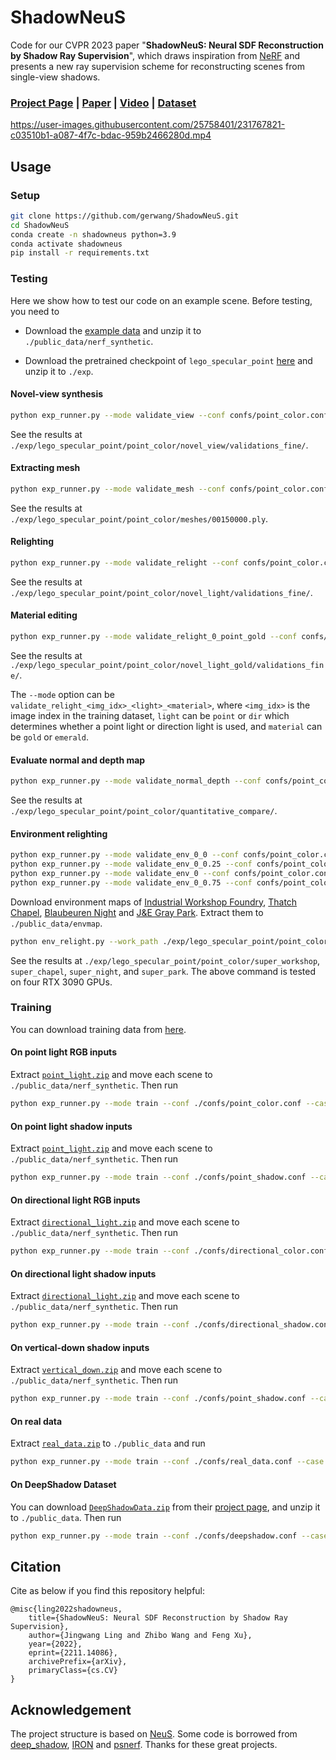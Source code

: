 # ShadowNeuS

Code for our CVPR 2023 paper "**ShadowNeuS: Neural SDF Reconstruction by Shadow Ray Supervision**", which draws inspiration from [NeRF](https://www.matthewtancik.com/nerf) and presents a new ray supervision scheme for reconstructing scenes from single-view shadows.

### [Project Page](https://gerwang.github.io/shadowneus/) | [Paper](https://arxiv.org/abs/2211.14086) | [Video](https://www.youtube.com/watch?v=ZZKWmPuzNWM) | [Dataset](https://drive.google.com/drive/folders/1Sr30kdvCD2tXNAONzcnF5xnoMXasylyA?usp=sharing)

https://user-images.githubusercontent.com/25758401/231767821-c03510b1-a087-4f7c-bdac-959b2466280d.mp4

## Usage

### Setup

```bash
git clone https://github.com/gerwang/ShadowNeuS.git
cd ShadowNeuS
conda create -n shadowneus python=3.9
conda activate shadowneus
pip install -r requirements.txt
```

### Testing

Here we show how to test our code on an example scene. Before testing, you need to

- Download the [example data](https://drive.google.com/file/d/1JD-O-VKkWz9_lBerEhqf3_ome34bijc_/view?usp=sharing) and unzip it to `./public_data/nerf_synthetic`.

- Download the pretrained checkpoint of `lego_specular_point` [here](https://drive.google.com/file/d/1zt3h0Jl3cb5v5T-Wv5GJjtSo6wA5JtEJ/view?usp=sharing) and unzip it to `./exp`.

#### Novel-view synthesis

```bash
python exp_runner.py --mode validate_view --conf confs/point_color.conf --case lego_specular_point --is_continue --data_sub 1 --test_mode
```

See the results at `./exp/lego_specular_point/point_color/novel_view/validations_fine/`.

#### Extracting mesh

```bash
python exp_runner.py --mode validate_mesh --conf confs/point_color.conf --case lego_specular_point --is_continue --data_sub 1 --test_mode
```

See the results at `./exp/lego_specular_point/point_color/meshes/00150000.ply`.

#### Relighting

```bash
python exp_runner.py --mode validate_relight --conf confs/point_color.conf --case lego_specular_point --is_continue --data_sub 1 --test_mode
```

See the results at `./exp/lego_specular_point/point_color/novel_light/validations_fine/`.

#### Material editing

```bash
python exp_runner.py --mode validate_relight_0_point_gold --conf confs/point_color.conf --case lego_specular_point --is_continue --test_mode
```

See the results at `./exp/lego_specular_point/point_color/novel_light_gold/validations_fine/`.

The `--mode` option can be ` validate_relight_<img_idx>_<light>_<material>`, where `<img_idx>` is the image index in the training dataset, `light` can be `point` or `dir` which determines whether a point light or direction light is used, and `material` can be `gold` or `emerald`.

#### Evaluate normal and depth map

```bash
python exp_runner.py --mode validate_normal_depth --conf confs/point_color.conf --case lego_specular_point --is_continue --data_sub 1 --test_mode
```

See the results at `./exp/lego_specular_point/point_color/quantitative_compare/`.

#### Environment relighting

```bash
python exp_runner.py --mode validate_env_0_0 --conf confs/point_color.conf --case lego_specular_point --is_continue --data_sub 1 --test_mode
python exp_runner.py --mode validate_env_0_0.25 --conf confs/point_color.conf --case lego_specular_point --is_continue --data_sub 1 --test_mode
python exp_runner.py --mode validate_env_0 --conf confs/point_color.conf --case lego_specular_point --is_continue --data_sub 1 --test_mode
python exp_runner.py --mode validate_env_0_0.75 --conf confs/point_color.conf --case lego_specular_point --is_continue --data_sub 1 --test_mode
```

Download environment maps of [Industrial Workshop Foundry](https://polyhaven.com/a/industrial_workshop_foundry), [Thatch Chapel](https://polyhaven.com/a/thatch_chapel), [Blaubeuren Night](https://polyhaven.com/a/blaubeuren_night) and [J&E Gray Park](https://polyhaven.com/a/je_gray_park). Extract them to `./public_data/envmap`.

```bash
python env_relight.py --work_path ./exp/lego_specular_point/point_color/ --env_paths ./public_data/envmap/industrial_workshop_foundry_4k.exr,./public_data/envmap/thatch_chapel_4k.exr,./public_data/envmap/blaubeuren_night_4k.exr,./public_data/envmap/je_gray_park_4k.exr --save_names super_workshop,super_chapel,super_night,super_park --super_sample --n_theta 128 --n_frames 128 --device_ids 0,1,2,3
```

See the results at `./exp/lego_specular_point/point_color/super_workshop`, `super_chapel`, `super_night`, and `super_park`. The above command is tested on four RTX 3090 GPUs.

### Training

You can download training data from [here](https://drive.google.com/drive/folders/1Sr30kdvCD2tXNAONzcnF5xnoMXasylyA?usp=sharing).

#### On point light RGB inputs

Extract [`point_light.zip`](https://drive.google.com/file/d/1Wo-0iNRYZs02GAfwlZ9SsFdUWjze6IZ-/view?usp=sharing) and move each scene to `./public_data/nerf_synthetic`. Then run

```bash
python exp_runner.py --mode train --conf ./confs/point_color.conf --case <case_name>_specular_point
```

#### On point light shadow inputs

Extract [`point_light.zip`](https://drive.google.com/file/d/1Wo-0iNRYZs02GAfwlZ9SsFdUWjze6IZ-/view?usp=sharing)  and move each scene to `./public_data/nerf_synthetic`. Then run

```bash
python exp_runner.py --mode train --conf ./confs/point_shadow.conf --case <case_name>_specular_point
```

#### On directional light RGB inputs

Extract [`directional_light.zip`](https://drive.google.com/file/d/10tla4ZygVIqOUUOUt_cBOVFLyxcRYH8z/view?usp=sharing) and move each scene to `./public_data/nerf_synthetic`. Then run

```bash
python exp_runner.py --mode train --conf ./confs/directional_color.conf --case <case_name>_specular
```

#### On directional light shadow inputs

Extract [`directional_light.zip`](https://drive.google.com/file/d/10tla4ZygVIqOUUOUt_cBOVFLyxcRYH8z/view?usp=sharing)  and move each scene to `./public_data/nerf_synthetic`. Then run

```bash
python exp_runner.py --mode train --conf ./confs/directional_shadow.conf --case <case_name>_specular
```

#### On vertical-down shadow inputs

Extract [`vertical_down.zip`](https://drive.google.com/file/d/1YllYfPrHsWA5zCcnXh-UpRpsA8NmVm8b/view?usp=sharing)  and move each scene to `./public_data/nerf_synthetic`. Then run

```bash
python exp_runner.py --mode train --conf ./confs/point_shadow.conf --case <case_name>_upup
```

#### On real data

Extract [`real_data.zip`](https://drive.google.com/file/d/1OJsumvYIPwB7AdtfR2CT5hPphrQGG2dM/view?usp=sharing)  to `./public_data` and run

```bash
python exp_runner.py --mode train --conf ./confs/real_data.conf --case <case_name>
```

#### On DeepShadow Dataset

You can download [`DeepShadowData.zip`](https://faculty.runi.ac.il/toky/Pub/DeepShadowData.zip) from their [project page](https://asafkar.github.io/deepshadow/), and unzip it to `./public_data`. Then run


```bash
python exp_runner.py --mode train --conf ./confs/deepshadow.conf --case <case_name>
```

## Citation

Cite as below if you find this repository helpful:

```
@misc{ling2022shadowneus,
    title={ShadowNeuS: Neural SDF Reconstruction by Shadow Ray Supervision}, 
    author={Jingwang Ling and Zhibo Wang and Feng Xu},
    year={2022},
    eprint={2211.14086},
    archivePrefix={arXiv},
    primaryClass={cs.CV}
}
```

## Acknowledgement

The project structure is based on [NeuS](https://github.com/Totoro97/NeuS). Some code is borrowed from [deep_shadow](https://github.com/asafkar/deep_shadow), [IRON](https://github.com/Kai-46/IRON) and [psnerf](https://github.com/ywq/psnerf). Thanks for these great projects.
